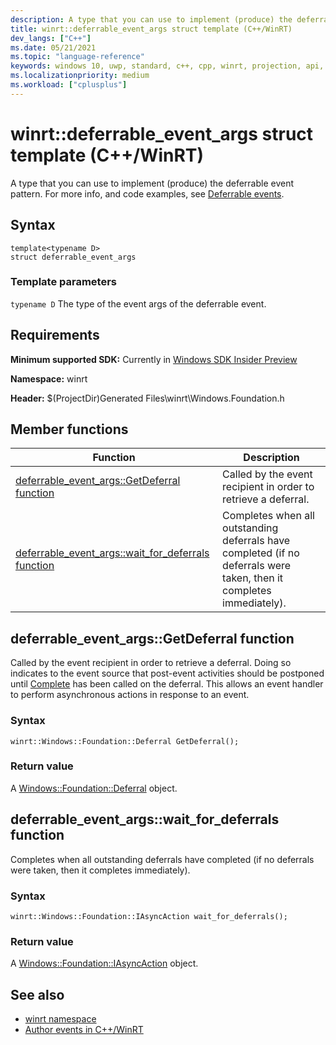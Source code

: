 ```yaml
---
description: A type that you can use to implement (produce) the deferrable event pattern.
title: winrt::deferrable_event_args struct template (C++/WinRT)
dev_langs: ["C++"]
ms.date: 05/21/2021
ms.topic: "language-reference"
keywords: windows 10, uwp, standard, c++, cpp, winrt, projection, api, reference, agile
ms.localizationpriority: medium
ms.workload: ["cplusplus"]
---
```


# winrt::deferrable_event_args struct template (C++/WinRT)
A type that you can use to implement (produce) the deferrable event pattern. For more info, and code examples, see [Deferrable events](/windows/uwp/cpp-and-winrt-apis/author-events#deferrable-events).

## Syntax
```cppwinrt
template<typename D>
struct deferrable_event_args
```

### Template parameters
`typename D`
The type of the event args of the deferrable event.

## Requirements
**Minimum supported SDK:** Currently in [Windows SDK Insider Preview](https://www.microsoft.com/software-download/windowsinsiderpreviewSDK)

**Namespace:** winrt

**Header:** $(ProjectDir)Generated Files\winrt\Windows.Foundation.h

## Member functions
|Function|Description|
|------------|-----------------|
|[deferrable_event_args::GetDeferral function](#deferrable_event_argsgetdeferral-function)|Called by the event recipient in order to retrieve a deferral.|
|[deferrable_event_args::wait_for_deferrals function](#deferrable_event_argswait_for_deferrals-function)|Completes when all outstanding deferrals have completed (if no deferrals were taken, then it completes immediately).|

## deferrable_event_args::GetDeferral function
Called by the event recipient in order to retrieve a deferral. Doing so indicates to the event source that post-event activities should be postponed until [Complete](/uwp/api/windows.foundation.deferral.complete) has been called on the deferral. This allows an event handler to perform asynchronous actions in response to an event.

### Syntax
```cppwinrt
winrt::Windows::Foundation::Deferral GetDeferral();
```

### Return value 
A [Windows::Foundation::Deferral](/uwp/api/windows.foundation.deferral) object.

## deferrable_event_args::wait_for_deferrals function
Completes when all outstanding deferrals have completed (if no deferrals were taken, then it completes immediately).

### Syntax
```cppwinrt
winrt::Windows::Foundation::IAsyncAction wait_for_deferrals();
```

### Return value 
A [Windows::Foundation::IAsyncAction](/uwp/api/windows.foundation.iasyncaction) object.

## See also 
* [winrt namespace](winrt.md)
* [Author events in C++/WinRT](/windows/uwp/cpp-and-winrt-apis/author-events)
